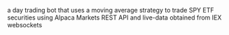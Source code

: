 a day trading bot that uses a moving average strategy to trade SPY ETF securities using Alpaca Markets REST API and live-data obtained from IEX websockets